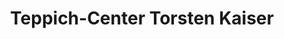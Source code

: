 ---
title: "Teppich-Center Torsten Kaiser"
url: /grossenhain/teppich-center-torsten-kaiser/
shop: Teppiche
---
